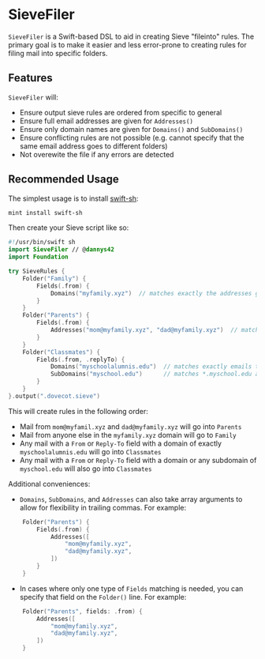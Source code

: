 # SieveFiler
`SieveFiler` is a Swift-based DSL to aid in creating Sieve "fileinto" rules.  The primary goal is to make it easier and less error-prone to creating rules for filing mail into specific folders.

## Features
`SieveFiler` will:

* Ensure output sieve rules are ordered from specific to general
* Ensure full email addresses are given for `Addresses()`
* Ensure only domain names are given for `Domains()` and `SubDomains()`
* Ensure conflicting rules are not possible (e.g. cannot specify that the same email address goes to different folders)
* Not overewite the file if any errors are detected


## Recommended Usage

The simplest usage is to install [swift-sh](https://github.com/mxcl/swift-sh):

```sh
mint install swift-sh
```

Then create your Sieve script like so:

```swift
#!/usr/bin/swift sh
import SieveFiler // @dannys42
import Foundation

try SieveRules {
    Folder("Family") {
        Fields(.from) {
            Domains("myfamily.xyz")  // matches exactly the addresses given
        }
    }
    Folder("Parents") {
        Fields(.from) {
            Addresses("mom@myfamily.xyz", "dad@myfamily.xyz")  // matches exactly the addresses given
        }
    }
    Folder("Classmates") {
        Fields(.from, .replyTo) {
            Domains("myschoolalumnis.edu")  // matches exactly emails that have `myschoolalumnis.edu` after the "@" sign
            SubDomains("myschool.edu")      // matches *.myschool.edu and @myschool.edu
        }
    }
}.output(".dovecot.sieve")

```

This will create rules in the following order:

* Mail from `mom@myfamil.xyz` and `dad@myfamily.xyz` will go into `Parents`
* Mail from anyone else in the `myfamily.xyz` domain will go to `Family`
* Any mail with a `From` or `Reply-To` field with a domain of exactly `myschoolalumnis.edu` will go into `Classmates`
* Any mail with a `From` or `Reply-To` field with a domain or any subdomain of `myschool.edu` will also go into `Classmates`


Additional conveniences:

* `Domains`, `SubDomains`, and `Addresses` can also take array arguments to allow for flexibility in trailing commas.  For example:

```swift
    Folder("Parents") {
        Fields(.from) {
            Addresses([
            	"mom@myfamily.xyz",
            	"dad@myfamily.xyz",
            ])
        }
    }

```


* In cases where only one type of `Fields` matching is needed, you can specify that field on the `Folder()` line.  For example:

```swift
    Folder("Parents", fields: .from) {
        Addresses([
            "mom@myfamily.xyz",
            "dad@myfamily.xyz",
        ])
    }

```

